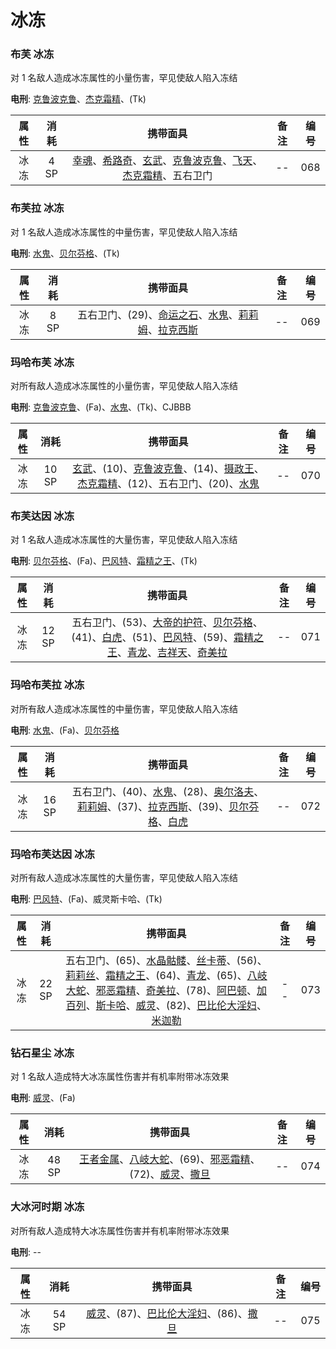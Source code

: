 # 冰冻

### 布芙 冰冻

对 1 名敌人造成冰冻属性的小量伤害，罕见使敌人陷入冻结

**电刑**: [克鲁波克鲁](/personas/隐者#克鲁波克鲁)、[杰克霜精](/personas/魔术师#杰克霜精)、(Tk)

| 属性 | 消耗 |                                                                                                       携带面具                                                                                                       | 备注 | 编号 |
| :--: | :--: | :------------------------------------------------------------------------------------------------------------------------------------------------------------------------------------------------------------------: | :--: | :--: |
| 冰冻 | 4 SP | [幸魂](/personas/恋爱#幸魂)、[希路奇](/personas/女教皇#希路奇)、[玄武](/personas/节制#玄武)、[克鲁波克鲁](/personas/隐者#克鲁波克鲁)、[飞天](/personas/女教皇#飞天)、[杰克霜精](/personas/魔术师#杰克霜精)、五右卫门 |  --  | 068  |

### 布芙拉 冰冻

对 1 名敌人造成冰冻属性的中量伤害，罕见使敌人陷入冻结

**电刑**: [水鬼](/personas/月#水鬼)、[贝尔芬格](/personas/塔#贝尔芬格)、(Tk)

| 属性 | 消耗 |                                                                       携带面具                                                                       | 备注 | 编号 |
| :--: | :--: | :--------------------------------------------------------------------------------------------------------------------------------------------------: | :--: | :--: |
| 冰冻 | 8 SP | 五右卫门、(29)、[命运之石](/personas/命运#命运之石)、[水鬼](/personas/月#水鬼)、[莉莉姆](/personas/恶魔#莉莉姆)、[拉克西斯](/personas/命运#拉克西斯) |  --  | 069  |

### 玛哈布芙 冰冻

对所有敌人造成冰冻属性的小量伤害，罕见使敌人陷入冻结

**电刑**: [克鲁波克鲁](/personas/隐者#克鲁波克鲁)、(Fa)、[水鬼](/personas/月#水鬼)、(Tk)、CJBBB

| 属性 | 消耗  |                                                                                                 携带面具                                                                                                  | 备注 | 编号 |
| :--: | :---: | :-------------------------------------------------------------------------------------------------------------------------------------------------------------------------------------------------------: | :--: | :--: |
| 冰冻 | 10 SP | [玄武](/personas/节制#玄武)、(10)、[克鲁波克鲁](/personas/隐者#克鲁波克鲁)、(14)、[摄政王](/personas/皇帝#摄政王)、[杰克霜精](/personas/魔术师#杰克霜精)、(12)、五右卫门、(20)、[水鬼](/personas/月#水鬼) |  --  | 070  |

### 布芙达因 冰冻

对 1 名敌人造成冰冻属性的大量伤害，罕见使敌人陷入冻结

**电刑**: [贝尔芬格](/personas/塔#贝尔芬格)、(Fa)、[巴风特](/personas/恶魔#巴风特)、[霜精之王](/personas/皇帝#霜精之王)、(Tk)

| 属性 | 消耗  |                                                                                                                                                      携带面具                                                                                                                                                      | 备注 | 编号 |
| :--: | :---: | :----------------------------------------------------------------------------------------------------------------------------------------------------------------------------------------------------------------------------------------------------------------------------------------------------------------: | :--: | :--: |
| 冰冻 | 12 SP | 五右卫门、(53)、[大帝的护符](/personas/倒悬者#大帝的护符)、[贝尔芬格](/personas/塔#贝尔芬格)、(41)、[白虎](/personas/节制#白虎)、(51)、[巴风特](/personas/恶魔#巴风特)、(59)、[霜精之王](/personas/皇帝#霜精之王)、[青龙](/personas/顾问官#青龙)、[吉祥天](/personas/命运#吉祥天)、[奇美拉](/personas/力量#奇美拉) |  --  | 071  |

### 玛哈布芙拉 冰冻

对所有敌人造成冰冻属性的中量伤害，罕见使敌人陷入冻结

**电刑**: [水鬼](/personas/月#水鬼)、(Fa)、[贝尔芬格](/personas/塔#贝尔芬格)

| 属性 | 消耗  |                                                                                                                携带面具                                                                                                                | 备注 | 编号 |
| :--: | :---: | :------------------------------------------------------------------------------------------------------------------------------------------------------------------------------------------------------------------------------------: | :--: | :--: |
| 冰冻 | 16 SP | 五右卫门、(40)、[水鬼](/personas/月#水鬼)、(28)、[奥尔洛夫](/personas/力量#奥尔洛夫)、[莉莉姆](/personas/恶魔#莉莉姆)、(37)、[拉克西斯](/personas/命运#拉克西斯)、(39)、[贝尔芬格](/personas/塔#贝尔芬格)、[白虎](/personas/节制#白虎) |  --  | 072  |

### 玛哈布芙达因 冰冻

对所有敌人造成冰冻属性的大量伤害，罕见使敌人陷入冻结

**电刑**: [巴风特](/personas/恶魔#巴风特)、(Fa)、威灵斯卡哈、(Tk)

| 属性 | 消耗  |                                                                                                                                                                                                                                                                      携带面具                                                                                                                                                                                                                                                                      | 备注 | 编号 |
| :--: | :---: | :------------------------------------------------------------------------------------------------------------------------------------------------------------------------------------------------------------------------------------------------------------------------------------------------------------------------------------------------------------------------------------------------------------------------------------------------------------------------------------------------------------------------------------------------: | :--: | :--: |
| 冰冻 | 22 SP | 五右卫门、(65)、[水晶骷髅](/personas/愚者#水晶骷髅)、[丝卡蒂](/personas/女教皇#丝卡蒂)、(56)、[莉莉丝](/personas/月#莉莉丝)、[霜精之王](/personas/皇帝#霜精之王)、(64)、[青龙](/personas/顾问官#青龙)、(65)、[八岐大蛇](/personas/审判#八岐大蛇)、[邪恶霜精](/personas/愚者#邪恶霜精)、[奇美拉](/personas/力量#奇美拉)、(78)、[阿巴顿](/personas/审判#阿巴顿)、[加百列](/personas/节制#加百列)、[斯卡哈](/personas/女教皇#斯卡哈)、[威灵](/personas/女皇#威灵)、(82)、[巴比伦大淫妇](/personas/女皇#巴比伦大淫妇)、[米迦勒](/personas/审判#米迦勒) |  --  | 073  |

### 钻石星尘 冰冻

对 1 名敌人造成特大冰冻属性伤害并有机率附带冰冻效果

**电刑**: [威灵](/personas/女皇#威灵)、(Fa)

| 属性 | 消耗  |                                                                                      携带面具                                                                                       | 备注 | 编号 |
| :--: | :---: | :---------------------------------------------------------------------------------------------------------------------------------------------------------------------------------: | :--: | :--: |
| 冰冻 | 48 SP | [王者金属](/personas/信念#王者金属)、[八岐大蛇](/personas/审判#八岐大蛇)、(69)、[邪恶霜精](/personas/愚者#邪恶霜精)、(72)、[威灵](/personas/女皇#威灵)、[撒旦](/personas/审判#撒旦) |  --  | 074  |

### 大冰河时期 冰冻

对所有敌人造成特大冰冻属性伤害并有机率附带冰冻效果

**电刑**: --

| 属性 | 消耗  |                                                     携带面具                                                      | 备注 | 编号 |
| :--: | :---: | :---------------------------------------------------------------------------------------------------------------: | :--: | :--: |
| 冰冻 | 54 SP | [威灵](/personas/女皇#威灵)、(87)、[巴比伦大淫妇](/personas/女皇#巴比伦大淫妇)、(86)、[撒旦](/personas/审判#撒旦) |  --  | 075  |
